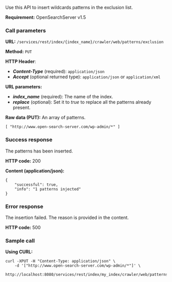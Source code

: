 Use this API to insert wildcards patterns in the exclusion list.

**Requirement:** OpenSearchServer v1.5

### Call parameters

**URL:** ```/services/rest/index/{index_name}/crawler/web/patterns/exclusion```

**Method:** ```PUT```

**HTTP Header**:
- _**Content-Type**_ (required): ```application/json```
- _**Accept**_ (optional returned type): ```application/json``` or ```application/xml```

**URL parameters:**
- _**index_name**_ (required): The name of the index.
- _**replace**_ (optional): Set it to _true_ to replace all the patterns already present.

**Raw data (PUT):**
An array of patterns.

    [ "http://www.open-search-server.com/wp-admin/*" ]
    

### Success response
The patterns has been inserted.

**HTTP code:**
200

**Content (application/json):**

    {
        "successful": true,
        "info": "1 patterns injected"
    }
    

### Error response

The insertion failed. The reason is provided in the content.

**HTTP code:**
500

### Sample call

**Using CURL:**

    curl -XPUT -H "Content-Type: application/json" \
        -d '["http://www.open-search-server.com/wp-admin/*"]' \
        http://localhost:8080/services/rest/index/my_index/crawler/web/patterns/exclusion
    
